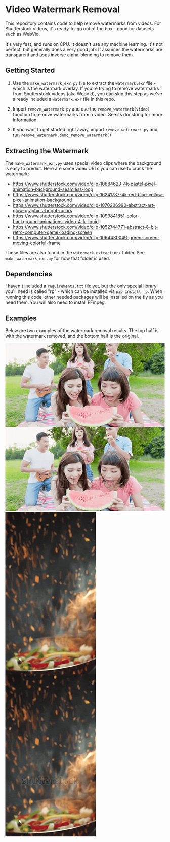 # Video Watermark Removal

This repository contains code to help remove watermarks from videos. For Shutterstock videos, it's ready-to-go out of the box - good for datasets such as WebVid.

It's very fast, and runs on CPU. It doesn't use any machine learning. It's not perfect, but generally does a very good job. It assumes the watermarks are transparent and uses inverse alpha-blending to remove them.

## Getting Started

1. Use the `make_watermark_exr.py` file to extract the `watermark.exr` file - which is the watermark overlay. If you're trying to remove watermarks from Shutterstock videos (aka WebVid), you can skip this step as we've already included a `watermark.exr` file in this repo.

2. Import `remove_watermark.py` and use the `remove_watermark(video)` function to remove watermarks from a video. See its docstring for more information.

3. If you want to get started right away, import `remove_watermark.py` and run `remove_watermark.demo_remove_watermark()`

## Extracting the Watermark

The `make_watermark_exr.py` uses special video clips where the background is easy to predict. Here are some video URLs you can use to crack the watermark:

- https://www.shutterstock.com/video/clip-10884623-4k-pastel-pixel-animation-background-seamless-loop
- https://www.shutterstock.com/video/clip-16241737-4k-red-blue-yellow-pixel-animation-background
- https://www.shutterstock.com/video/clip-1070206990-abstract-art-glow-graphics-bright-colors
- https://www.shutterstock.com/video/clip-1099841851-color-background-animations-video-4-k-liquid
- https://www.shutterstock.com/video/clip-1052744771-abstract-8-bit-retro-computer-game-loading-screen
- https://www.shutterstock.com/video/clip-1064430046-green-screen-moving-colorful-frame

These files are also found in the `watermark_extraction/` folder. See `make_watermark_exr.py` for how that folder is used.

## Dependencies

I haven't included a `requirements.txt` file yet, but the only special library you'll need is called "rp" - which can be installed via `pip install rp`. When running this code, other needed packages will be installed on the fly as you need them. You will also need to install FFmpeg.

## Examples
Below are two examples of the watermark removal results. The top half is with the watermark removed, and the bottom half is the original.

![Friends Eat Watermelon Happily and Enjoy Go on a Picnic](assets/stock-footage-friends-eat-watermelon-happily-and-enjoy-go-on-a-picnic.gif)
![Closeup of Chef Preparing and Throwing Vegetable Mix on Frying Pan on Fire Preparation Fresh](assets/stock-footage-closeup-of-chef-preparing-and-throwing-vegetable-mix-on-frying-pan-on-fire-preparation-fresh.gif)

